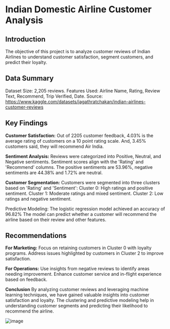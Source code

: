 # Indian Domestic Airline Customer Analysis

## Introduction
The objective of this project is to analyze customer reviews of Indian Airlines to understand customer satisfaction, segment customers, and predict their loyalty.

## Data Summary
Dataset Size: 2,205 reviews.
Features Used: Airline Name, Rating, Review Text, Recommend, Trip Verified, Date.
Source: https://www.kaggle.com/datasets/jagathratchakan/indian-airlines-customer-reviews

## Key Findings
**Customer Satisfaction:**
Out of 2205 customer feedback, 4.03% is the average rating of customers on a 10 point rating scale. And, 3.45% customers said, they will recommend Air India. 	

**Sentiment Analysis:**
Reviews were categorized into Positive, Neutral, and Negative sentiments.
Sentiment scores align with the 'Rating' and 'Recommend' columns. The positive sentiments are 53.96%, negative sentiments are 44.38% and 1.72% are neutral.

**Customer Segmentation:**
Customers were segmented into three clusters based on 'Rating' and 'Sentiment':
Cluster 0: High ratings and positive sentiment.
Cluster 1: Moderate ratings and mixed sentiment.
Cluster 2: Low ratings and negative sentiment.

Predictive Modeling:
The logistic regression model achieved an accuracy of 96.82%
The model can predict whether a customer will recommend the airline based on their review and other features.

## Recommendations
**For Marketing:**
Focus on retaining customers in Cluster 0 with loyalty programs.
Address issues highlighted by customers in Cluster 2 to improve satisfaction.

**For Operations:**
Use insights from negative reviews to identify areas needing improvement.
Enhance customer service and in-flight experience based on feedback.

**Conclusion**
By analyzing customer reviews and leveraging machine learning techniques, we have gained valuable insights into customer satisfaction and loyalty. The clustering and predictive modeling help in understanding customer segments and predicting their likelihood to recommend the airline.

![image](https://github.com/user-attachments/assets/798f4743-7fbb-445b-a8e8-5e3fe77f2aa4)


